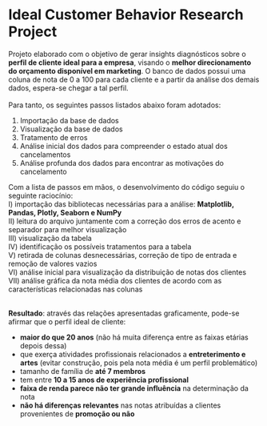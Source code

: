 # Ideal Customer Behavior Research Project

Projeto elaborado com o objetivo de gerar insights diagnósticos sobre o **perfil de cliente ideal para a empresa**, visando o **melhor direcionamento do orçamento disponível em marketing**. O banco de dados possui uma coluna de nota de 0 a 100 para cada cliente e a partir da análise dos demais dados, espera-se chegar a tal perfil.  
<br/>
Para tanto, os seguintes passos listados abaixo foram adotados:
1) Importação da base de dados
   <br/>
2) Visualização da base de dados
   <br/>
3) Tratamento de erros
   <br/>
5) Análise inicial dos dados para compreender o estado atual dos cancelamentos
   <br/>
6) Análise profunda dos dados para encontrar as motivações do cancelamento
   <br/>
  
Com a lista de passos em mãos, o desenvolvimento do código seguiu o seguinte raciocínio:
   <br/>
  I) importação das bibliotecas necessárias para a análise:  **Matplotlib, Pandas, Plotly, Seaborn e NumPy**
   <br/>
 II) leitura do arquivo juntamente com a correção dos erros de acento e separador para melhor visualização
<br/>
 III) visualização da tabela
<br/>
 IV) identificação os possíveis tratamentos para a tabela 
<br/>
 V) retirada de colunas desnecessárias, correção de tipo de entrada e remoção de valores vazios
<br/>
 VI) análise inicial para visualização da distribuição de notas dos clientes
<br/>
 VII) análise gráfica da nota média dos clientes de acordo com as características relacionadas nas colunas</b>
<br/><br/>
 
 **Resultado**: através das relações apresentadas graficamente, pode-se afirmar que o perfil ideal de cliente: <br/>
 - **maior do que 20 anos** (não há muita diferença entre as faixas etárias depois dessa)<br/>
 - que exerça atividades profissionais relacionados a **entreterimento e artes** (evitar construção, pois pela nota média é um perfil problemático)<br/>
 - tamanho de família de **até 7 membros**<br/>
 - tem entre **10 a 15 anos de experiência profissional**<br/>
 - **faixa de renda parece não ter grande influência** na determinação da nota <br/>
 - **não há diferenças relevantes** nas notas atribuídas a clientes provenientes de **promoção ou não**
